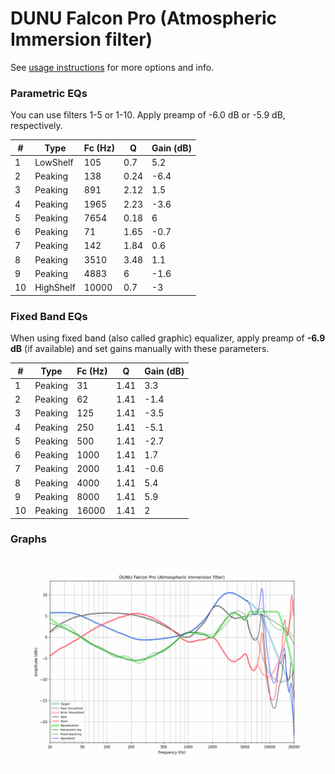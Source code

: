 # DUNU Falcon Pro (Atmospheric Immersion filter)
See [usage instructions](https://github.com/jaakkopasanen/AutoEq#usage) for more options and info.

### Parametric EQs
You can use filters 1-5 or 1-10. Apply preamp of -6.0 dB or -5.9 dB, respectively.

|   # | Type      |   Fc (Hz) |    Q |   Gain (dB) |
|-----|-----------|-----------|------|-------------|
|   1 | LowShelf  |       105 | 0.7  |         5.2 |
|   2 | Peaking   |       138 | 0.24 |        -6.4 |
|   3 | Peaking   |       891 | 2.12 |         1.5 |
|   4 | Peaking   |      1965 | 2.23 |        -3.6 |
|   5 | Peaking   |      7654 | 0.18 |         6   |
|   6 | Peaking   |        71 | 1.65 |        -0.7 |
|   7 | Peaking   |       142 | 1.84 |         0.6 |
|   8 | Peaking   |      3510 | 3.48 |         1.1 |
|   9 | Peaking   |      4883 | 6    |        -1.6 |
|  10 | HighShelf |     10000 | 0.7  |        -3   |

### Fixed Band EQs
When using fixed band (also called graphic) equalizer, apply preamp of **-6.9 dB** (if available) and set gains manually with these parameters.

|   # | Type    |   Fc (Hz) |    Q |   Gain (dB) |
|-----|---------|-----------|------|-------------|
|   1 | Peaking |        31 | 1.41 |         3.3 |
|   2 | Peaking |        62 | 1.41 |        -1.4 |
|   3 | Peaking |       125 | 1.41 |        -3.5 |
|   4 | Peaking |       250 | 1.41 |        -5.1 |
|   5 | Peaking |       500 | 1.41 |        -2.7 |
|   6 | Peaking |      1000 | 1.41 |         1.7 |
|   7 | Peaking |      2000 | 1.41 |        -0.6 |
|   8 | Peaking |      4000 | 1.41 |         5.4 |
|   9 | Peaking |      8000 | 1.41 |         5.9 |
|  10 | Peaking |     16000 | 1.41 |         2   |

### Graphs
![](./DUNU%20Falcon%20Pro%20(Atmospheric%20Immersion%20filter).png)

